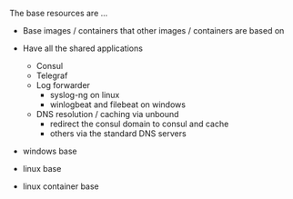 The base resources are ...


* Base images / containers that other images / containers are based on
* Have all the shared applications
  * Consul
  * Telegraf
  * Log forwarder
    * syslog-ng on linux
    * winlogbeat and filebeat on windows
  * DNS resolution / caching via unbound
    * redirect the consul domain to consul and cache
    * others via the standard DNS servers

* windows base
* linux base

* linux container base